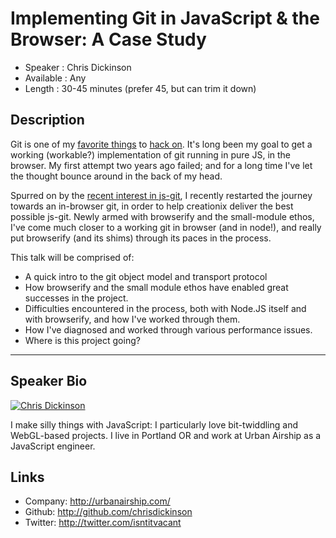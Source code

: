 Implementing Git in JavaScript & the Browser: A Case Study
==========================================================

* Speaker   : Chris Dickinson
* Available : Any
* Length    : 30-45 minutes (prefer 45, but can trim it down)

Description
-----------

Git is one of my [favorite things](github.com/chrisdickinson/git.js) to 
[hack on](https://github.com/chrisdickinson/tempisfugit). It's long been my
goal to get a working (workable?) implementation of git running in pure JS, in
the browser. My first attempt two years ago failed; and for a long time I've
let the thought bounce around in the back of my head.

Spurred on by the [recent interest in js-git](http://www.kickstarter.com/projects/creationix/js-git), I
recently restarted the journey towards an in-browser git, in order to help
creationix deliver the best possible js-git. Newly armed with browserify
and the small-module ethos, I've come much closer to a working git in browser
(and in node!), and really put browserify (and its shims) through its paces
in the process.

This talk will be comprised of:

* A quick intro to the git object model and transport protocol
* How browserify and the small module ethos have enabled great
  successes in the project. 
* Difficulties encountered in the process, both with Node.JS itself
  and with browserify, and how I've worked through them.
* How I've diagnosed and worked through various performance issues.
* Where is this project going?

---------------

Speaker Bio
-----------

[![Chris Dickinson](https://secure.gravatar.com/avatar/f70956bdb907c2f8b39ff624ea925ccd?s=128)](https://github.com/chrisdickinson)

I make silly things with JavaScript: I particularly love bit-twiddling
and WebGL-based projects. I live in Portland OR and work at Urban Airship
as a JavaScript engineer. 

Links
-----

* Company: http://urbanairship.com/
* Github: http://github.com/chrisdickinson
* Twitter: http://twitter.com/isntitvacant
